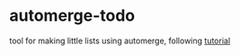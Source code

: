 # automerge-todo

tool for making little lists using automerge, following [tutorial](https://automerge.org/docs/tutorial/setup/)
